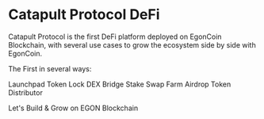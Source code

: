 # Catapult Protocol DeFi

Catapult Protocol is the first DeFi platform deployed on EgonCoin Blockchain, with several use cases to grow the ecosystem side by side with EgonCoin.

The First in several ways:

Launchpad
Token Lock
DEX
Bridge
Stake
Swap 
Farm
Airdrop 
Token Distributor

Let's Build & Grow on EGON Blockchain
